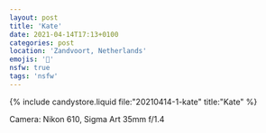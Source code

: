 ```yaml
---
layout: post
title: 'Kate'
date: 2021-04-14T17:13+0100
categories: post
location: 'Zandvoort, Netherlands'
emojis: '🔞'
nsfw: true
tags: 'nsfw'
---
```


{% include candystore.liquid file:"20210414-1-kate" title:"Kate" %}

Camera: Nikon 610, Sigma Art 35mm f/1.4